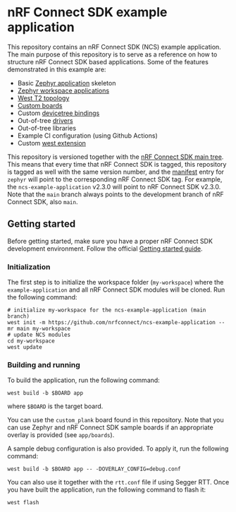 # nRF Connect SDK example application

This repository contains an nRF Connect SDK (NCS) example application. The main
purpose of this repository is to serve as a reference on how to structure nRF Connect
SDK based applications. Some of the features demonstrated in this example are:

- Basic [Zephyr application][app_dev] skeleton
- [Zephyr workspace applications][workspace_app]
- [West T2 topology][west_t2]
- [Custom boards][board_porting]
- Custom [devicetree bindings][bindings]
- Out-of-tree [drivers][drivers]
- Out-of-tree libraries
- Example CI configuration (using Github Actions)
- Custom [west extension][west_ext]

This repository is versioned together with the [nRF Connect SDK main tree][sdk-nrf]. This
means that every time that nRF Connect SDK is tagged, this repository is tagged as well
with the same version number, and the [manifest](west.yml) entry for `zephyr`
will point to the corresponding nRF Connect SDK tag. For example, the `ncs-example-application`
v2.3.0 will point to nRF Connect SDK v2.3.0. Note that the `main` branch always
points to the development branch of nRF Connect SDK, also `main`.

[app_dev]: https://docs.zephyrproject.org/latest/develop/application/index.html
[workspace_app]: https://docs.zephyrproject.org/latest/develop/application/index.html#zephyr-workspace-app
[west_t2]: https://docs.zephyrproject.org/latest/develop/west/workspaces.html#west-t2
[board_porting]: https://docs.zephyrproject.org/latest/guides/porting/board_porting.html
[bindings]: https://docs.zephyrproject.org/latest/guides/dts/bindings.html
[drivers]: https://docs.zephyrproject.org/latest/reference/drivers/index.html
[sdk-nrf]: https://github.com/nrfconnect/sdk-nrf
[west_ext]: https://docs.zephyrproject.org/latest/develop/west/extensions.html

## Getting started

Before getting started, make sure you have a proper nRF Connect SDK development environment.
Follow the official
[Getting started guide](https://developer.nordicsemi.com/nRF_Connect_SDK/doc/latest/nrf/getting_started.html).

### Initialization

The first step is to initialize the workspace folder (``my-workspace``) where
the ``example-application`` and all nRF Connect SDK modules will be cloned. Run the following
command:

```shell
# initialize my-workspace for the ncs-example-application (main branch)
west init -m https://github.com/nrfconnect/ncs-example-application --mr main my-workspace
# update NCS modules
cd my-workspace
west update
```

### Building and running

To build the application, run the following command:

```shell
west build -b $BOARD app
```

where `$BOARD` is the target board.

You can use the `custom_plank` board found in this repository. Note that you can use
Zephyr and nRF Connect SDK sample boards if an appropriate overlay is provided (see `app/boards`).

A sample debug configuration is also provided. To apply it, run the following
command:

```shell
west build -b $BOARD app -- -DOVERLAY_CONFIG=debug.conf
```

You can also use it together with the `rtt.conf` file if using Segger RTT. Once
you have built the application, run the following command to flash it:

```shell
west flash
```
